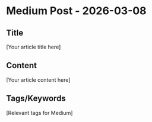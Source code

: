 # Medium Post - 2026-03-08

## Title
[Your article title here]

## Content
[Your article content here]

## Tags/Keywords
[Relevant tags for Medium]
